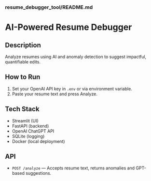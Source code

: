 ### resume_debugger_tool/README.md

# AI-Powered Resume Debugger

## Description
Analyze resumes using AI and anomaly detection to suggest impactful, quantifiable edits.

## How to Run
1. Set your OpenAI API key in `.env` or via environment variable.
2. Paste your resume text and press Analyze.

## Tech Stack
- Streamlit (UI)
- FastAPI (backend)
- OpenAI ChatGPT API
- SQLite (logging)
- Docker (local deployment)

## API
- `POST /analyze` — Accepts resume text, returns anomalies and GPT-based suggestions.
